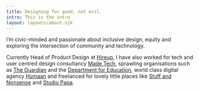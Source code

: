 ```yaml
---
title: Designing for good, not evil.
intro: This is the intro
layout: layouts/about.njk
---
```


I’m civic-minded and passionate about inclusive design, equity and exploring the intersection of community and technology.

<!-- I have more than 15 years experience designing and developing digital services and products. -->

Currently Head of Product Design at [Hireup](https://www.hireup.com.au), I have also worked for tech and user centred design consultancy [Made Tech](https://www.madetech.com/), sprawling organisations such as [The Guardian](https://www.theguardian.com/uk) and the [Department for Education](https://www.gov.uk/government/organisations/department-for-education), world class digital agency [Humaan](http://humaan.com/) and freelanced for lovely little places like [Stuff and Nonsense](https://stuffandnonsense.co.uk/) and [Studio Papa](https://studiopapa.com.au/).
